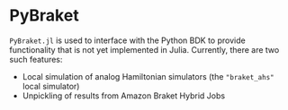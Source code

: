 # PyBraket 

`PyBraket.jl` is used to interface with the Python BDK to provide functionality that is not yet implemented in Julia.
Currently, there are two such features:

- Local simulation of analog Hamiltonian simulators (the `"braket_ahs"` local simulator)
- Unpickling of results from Amazon Braket Hybrid Jobs

```@docs
```
